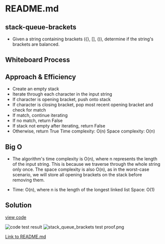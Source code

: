 # README.md

## stack-queue-brackets

- Given a string containing brackets ({}, [], ()), determine if the string's brackets are balanced.

## Whiteboard Process


## Approach & Efficiency

- Create an empty stack
- Iterate through each character in the input string
- If character is opening bracket, push onto stack
- If character is closing bracket, pop most recent opening bracket and check for match
- If match, continue iterating
- If no match, return False
- If stack not empty after iterating, return False
- Otherwise, return True
 Time complexity: O(n)
Space complexity: O(n)

## Big O

- The algorithm's time complexity is O(n), where n represents the length of the input string. This is because we traverse through the whole string only once. The space complexity is also O(n), as in the worst-case scenario, we will store all opening brackets on the stack before removing them.

- Time: O(n), where n is the length of the longest linked list
Space: O(1)

## Solution

[view code](stack_queue_brackets.py)

![code test result](..%2F..%2F..%2F..%2F..%2F..%2FDesktop%2Fstack_queue_brackets%20test%20proof.png)
![stack_queue_brackets test proof.png](..%2F..%2F..%2F..%2F..%2F..%2FDesktop%2Fstack_queue_brackets%20test%20proof.png)

[Link to README.md](./README.md)

